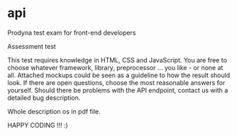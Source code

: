 # api
Prodyna test exam for front-end developers

Assessment test

This test requires knowledge in HTML, CSS and JavaScript. You are free to choose whatever framework,
library, preprocessor ... you like - or none at all. Attached mockups could be seen as a guideline to how the
result should look.
If there are open questions, choose the most reasonable answers for yourself. Should there be problems
with the API endpoint, contact us with a detailed bug description.

Whole description os in pdf file.

HAPPY CODING !!! :)
